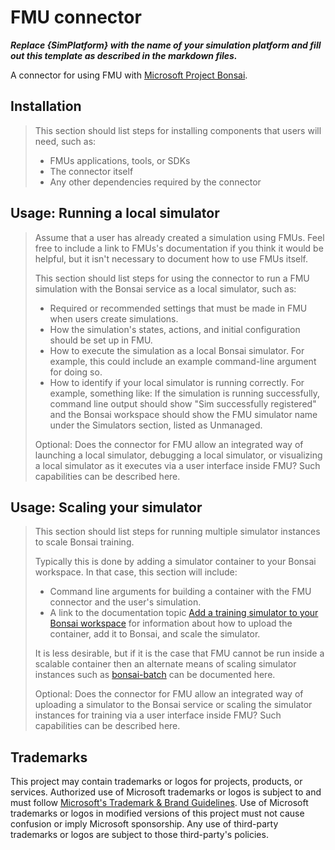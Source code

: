 # FMU connector

***Replace {SimPlatform} with the name of your simulation platform and fill out this template as described in the markdown files.***

A connector for using FMU with [Microsoft Project Bonsai](https://azure.microsoft.com/en-us/services/project-bonsai/).

## Installation

> This section should list steps for installing components that users will need, such as:
> * FMUs applications, tools, or SDKs
> * The connector itself
> * Any other dependencies required by the connector

## Usage: Running a local simulator

> Assume that a user has already created a simulation using FMUs. Feel free to include a link to FMUs's documentation if you think it would be helpful, but it isn't necessary to document how to use FMUs itself.
>
> This section should list steps for using the connector to run a FMU simulation with the Bonsai service as a local simulator, such as:
> * Required or recommended settings that must be made in FMU when users create simulations.
> * How the simulation's states, actions, and initial configuration should be set up in FMU.
> * How to execute the simulation as a local Bonsai simulator. For example, this could include an example command-line argument for doing so.
> * How to identify if your local simulator is running correctly. For example, something like: If the simulation is running successfully, command line output should show "Sim successfully registered" and the Bonsai workspace should show the FMU simulator name under the Simulators section, listed as Unmanaged.
>
> Optional: Does the connector for FMU allow an integrated way of launching a local simulator, debugging a local simulator, or visualizing a local simulator as it executes via a user interface inside FMU? Such capabilities can be described here.

## Usage: Scaling your simulator

> This section should list steps for running multiple simulator instances to scale Bonsai training.
>
> Typically this is done by adding a simulator container to your Bonsai workspace. In that case, this section will include:
> * Command line arguments for building a container with the FMU connector and the user's simulation.
> * A link to the documentation topic [Add a training simulator to your Bonsai workspace](https://docs.microsoft.com/en-us/bonsai/guides/add-simulator?tabs=add-cli%2Ctrain-inkling&pivots=sim-platform-other) for information about how to upload the container, add it to Bonsai, and scale the simulator.
>
> It is less desirable, but if it is the case that FMU cannot be run inside a scalable container then an alternate means of scaling simulator instances such as [bonsai-batch](https://github.com/microsoft/bonsai-batch) can be documented here.
>
> Optional: Does the connector for FMU allow an integrated way of uploading a simulator to the Bonsai service or scaling the simulator instances for training via a user interface inside FMU? Such capabilities can be described here.

## Trademarks

This project may contain trademarks or logos for projects, products, or services. Authorized use of Microsoft 
trademarks or logos is subject to and must follow 
[Microsoft's Trademark & Brand Guidelines](https://www.microsoft.com/en-us/legal/intellectualproperty/trademarks/usage/general).
Use of Microsoft trademarks or logos in modified versions of this project must not cause confusion or imply Microsoft sponsorship.
Any use of third-party trademarks or logos are subject to those third-party's policies.

